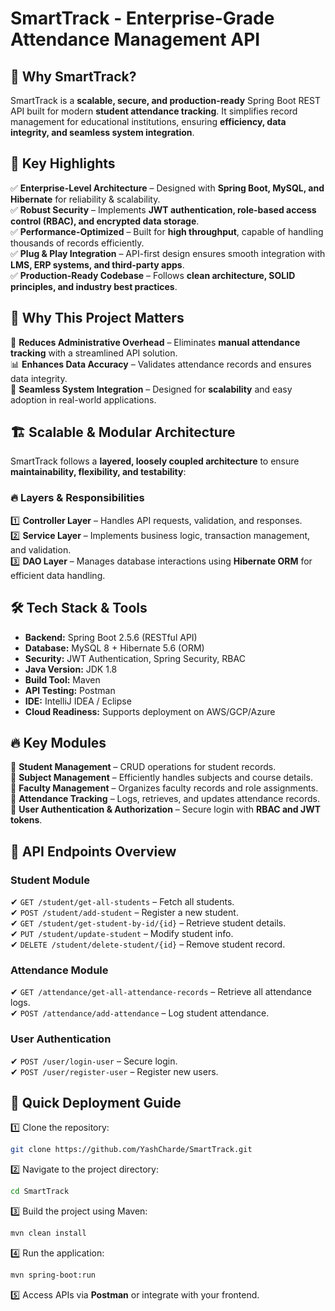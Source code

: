 # SmartTrack - Enterprise-Grade Attendance Management API

## 🚀 Why SmartTrack?
SmartTrack is a **scalable, secure, and production-ready** Spring Boot REST API built for modern **student attendance tracking**. It simplifies record management for educational institutions, ensuring **efficiency, data integrity, and seamless system integration**.

## 🎯 Key Highlights
✅ **Enterprise-Level Architecture** – Designed with **Spring Boot, MySQL, and Hibernate** for reliability & scalability.  
✅ **Robust Security** – Implements **JWT authentication, role-based access control (RBAC), and encrypted data storage**.  
✅ **Performance-Optimized** – Built for **high throughput**, capable of handling thousands of records efficiently.  
✅ **Plug & Play Integration** – API-first design ensures smooth integration with **LMS, ERP systems, and third-party apps**.  
✅ **Production-Ready Codebase** – Follows **clean architecture, SOLID principles, and industry best practices**.  

## 🎯 Why This Project Matters
🚀 **Reduces Administrative Overhead** – Eliminates **manual attendance tracking** with a streamlined API solution.  
📊 **Enhances Data Accuracy** – Validates attendance records and ensures data integrity.  
🔗 **Seamless System Integration** – Designed for **scalability** and easy adoption in real-world applications.  

## 🏗️ Scalable & Modular Architecture
SmartTrack follows a **layered, loosely coupled architecture** to ensure **maintainability, flexibility, and testability**:

### 🔥 Layers & Responsibilities
1️⃣ **Controller Layer** – Handles API requests, validation, and responses.  
2️⃣ **Service Layer** – Implements business logic, transaction management, and validation.  
3️⃣ **DAO Layer** – Manages database interactions using **Hibernate ORM** for efficient data handling.  

## 🛠️ Tech Stack & Tools
- **Backend:** Spring Boot 2.5.6 (RESTful API)
- **Database:** MySQL 8 + Hibernate 5.6 (ORM)
- **Security:** JWT Authentication, Spring Security, RBAC
- **Java Version:** JDK 1.8
- **Build Tool:** Maven
- **API Testing:** Postman
- **IDE:** IntelliJ IDEA / Eclipse
- **Cloud Readiness:** Supports deployment on AWS/GCP/Azure

## 🔥 Key Modules
🔹 **Student Management** – CRUD operations for student records.  
🔹 **Subject Management** – Efficiently handles subjects and course details.  
🔹 **Faculty Management** – Organizes faculty records and role assignments.  
🔹 **Attendance Tracking** – Logs, retrieves, and updates attendance records.  
🔹 **User Authentication & Authorization** – Secure login with **RBAC and JWT tokens**.  

## 📂 API Endpoints Overview
### Student Module
✔ `GET /student/get-all-students` – Fetch all students.  
✔ `POST /student/add-student` – Register a new student.  
✔ `GET /student/get-student-by-id/{id}` – Retrieve student details.  
✔ `PUT /student/update-student` – Modify student info.  
✔ `DELETE /student/delete-student/{id}` – Remove student record.  

### Attendance Module
✔ `GET /attendance/get-all-attendance-records` – Retrieve all attendance logs.  
✔ `POST /attendance/add-attendance` – Log student attendance.  

### User Authentication
✔ `POST /user/login-user` – Secure login.  
✔ `POST /user/register-user` – Register new users.  

## 🚀 Quick Deployment Guide
1️⃣ Clone the repository:  
   ```sh
   git clone https://github.com/YashCharde/SmartTrack.git
   ```
2️⃣ Navigate to the project directory:  
   ```sh
   cd SmartTrack
   ```
3️⃣ Build the project using Maven:  
   ```sh
   mvn clean install
   ```
4️⃣ Run the application:  
   ```sh
   mvn spring-boot:run
   ```
5️⃣ Access APIs via **Postman** or integrate with your frontend.  


